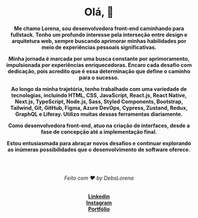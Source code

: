 
 <div align="center">
  <h1>Olá,  👋</h1>
  <strong>Me chamo Lorena, sou desenvolvedora front-end caminhando para fullstack. Tenho um profundo interesse pela interseção entre design e arquitetura web, sempre buscando aprimorar minhas habilidades por meio de experiências pessoais significativas.

Minha jornada é marcada por uma busca constante por aprimoramento, impulsionada por experiências enriquecedoras. Encaro cada desafio com dedicação, pois acredito que é essa determinação que define o caminho para o sucesso.

Ao longo da minha trajetória, tenho trabalhado com uma variedade de tecnologias, incluindo HTML, CSS, JavaScript, React.js, React Native, Next.js, TypeScript, Node.js, Sass, Styled Components, Bootstrap, Tailwind, Git, GitHub, Figma, Azure DevOps, Cypress, Zustand, Redux, GraphQL e Liferay. Utilizo muitas dessas ferramentas diariamente.

Como desenvolvedora front-end, atuo na criação de interfaces, desde a fase de concepção até a implementação final.

Estou entusiasmada para abraçar novos desafios e continuar explorando as inúmeras possibilidades que o desenvolvimento de software oferece.


 </strong>
</div>
<br>


## 




<div align="center">
    <h6>Feito com ❤️ by DebsLorena</h6>
    <a href="https://www.linkedin.com/in/loredebs/"><strong>Linkedin</strong></a></br>
    <a href="https://www.instagram.com/debslorena/"><strong>Instagram</strong></a></br>
    <a href="https://debslorena.github.io/developer-frontend/"><strong>Portfólio</strong></a>
   
</div>



